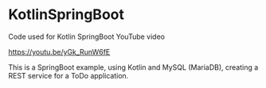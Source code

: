 # KotlinSpringBoot
Code used for Kotlin SpringBoot YouTube video

https://youtu.be/yGk_RunW6fE

This is a SpringBoot example, using Kotlin and MySQL (MariaDB), creating a REST service for a ToDo application.
